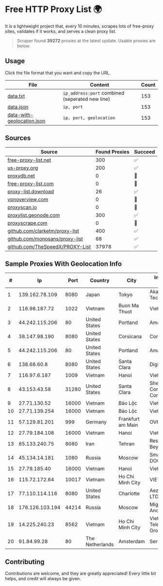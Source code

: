 
# Free HTTP Proxy List 🌍

It is a lightweight project that, every 10 minutes, scrapes lots of free-proxy sites, validates if it works, and serves a clean proxy list.


> Scraper found **39272** proxies at the latest update. Usable proxies are below.

## Usage

Click the file format that you want and copy the URL.


|File|Content|Count|
|----|-------|-----|
|[data.txt](https://raw.githubusercontent.com/themiralay/Proxy-List-World/master/data.txt)|`ip_address:port` combined (seperated new line)|153|
|[data.json](https://raw.githubusercontent.com/themiralay/Proxy-List-World/master/data.json)|`ip, port`|153|
|[data-with-geolocation.json](https://raw.githubusercontent.com/themiralay/Proxy-List-World/master/data-with-geolocation.json)|`ip, port, geolocation`|153|

## Sources

|Source|Found Proxies|Succeed|
|------|-------------|-------|
|[free-proxy-list.net](https://free-proxy-list.net)|300|✅|
|[us-proxy.org](https://www.us-proxy.org)|200|✅|
|[proxydb.net](http://proxydb.net)|0|🚫|
|[free-proxy-list.com](https://free-proxy-list.com/?page=&port=&type%5B%5D=http&type%5B%5D=https&up_time=0&search=Search)|0|🚫|
|[proxy-list.download](https://www.proxy-list.download/HTTP)|26|✅|
|[vpnoverview.com](https://vpnoverview.com/privacy/anonymous-browsing/free-proxy-servers)|0|🚫|
|[proxyscan.io](https://www.proxyscan.io)|0|🚫|
|[proxylist.geonode.com](https://proxylist.geonode.com/api/proxy-list?limit=300&page=1&sort_by=lastChecked&sort_type=desc&protocols=http,https)|300|✅|
|[proxyscrape.com](https://api.proxyscrape.com/v2/?request=displayproxies&protocol=http&timeout=10000&country=all&ssl=all&anonymity=all)|0|🚫|
|[github.com/clarketm/proxy-list](https://raw.githubusercontent.com/clarketm/proxy-list/master/proxy-list-raw.txt)|400|✅|
|[github.com/monosans/proxy-list](https://raw.githubusercontent.com/monosans/proxy-list/main/proxies/http.txt)|68|✅|
|[github.com/TheSpeedX/PROXY-List](https://raw.githubusercontent.com/TheSpeedX/PROXY-List/master/http.txt)|37978|✅|


## Sample Proxies With Geolocation Info

|#|Ip|Port|Country|City|Internet Service Provider|
|-|--|----|-------|----|-------------------------|
|1|139.162.78.109|8080|Japan|Tokyo|Akamai Technologies, Inc.|
|2|116.98.187.72|1022|Vietnam|Buon Ma Thuot|Viettel Corporation|
|3|44.242.115.206|80|United States|Portland|Amazon.com, Inc.|
|4|38.147.98.190|8080|United States|Corsicana|Corsicana ISD|
|5|44.242.115.206|80|United States|Portland|Amazon.com, Inc.|
|6|138.68.60.8|8080|United States|Santa Clara|DigitalOcean, LLC|
|7|116.97.6.187|1009|Vietnam|Hanoi|Viettel Corporation|
|8|43.153.43.58|31280|United States|Santa Clara|Shenzhen Tencent Computer Systems Company Limited|
|9|27.71.130.52|16000|Vietnam|Bảo Lộc|Viettel Group|
|10|27.71.139.254|16000|Vietnam|Bảo Lộc|Viettel Group|
|11|57.129.81.201|999|Germany|Frankfurt am Main|OVH SAS|
|12|27.79.184.108|16000|Vietnam|Hanoi|Viettel Corporation|
|13|85.133.240.75|8080|Iran|Tehran|Respina Networks & Beyond PJSC|
|14|45.134.14.181|1080|Russia|Moscow|Smart Digital Ideas DOO|
|15|27.79.185.40|16000|Vietnam|Hanoi|Viettel Corporation|
|16|115.72.172.64|10017|Vietnam|Ho Chi Minh City|VIETELmetro|
|17|77.110.114.116|8080|United States|Charlotte|Aeza International LTD|
|18|176.126.103.194|44214|Russia|Moscow|Miglovets Egor Andreevich|
|19|14.225.240.23|8562|Vietnam|Ho Chi Minh City|Vietnam Posts and Telecommunications Group|
|20|91.84.99.28|80|The Netherlands|Amsterdam|Servers Tech Fzco|



## Contributing

Contributions are welcome, and they are greatly appreciated! Every
little bit helps, and credit will always be given.

